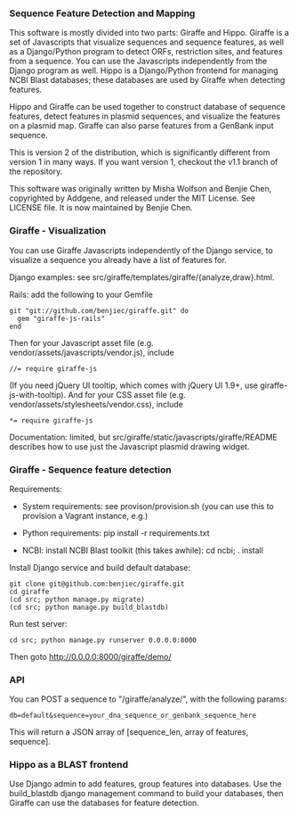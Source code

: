 ### Sequence Feature Detection and Mapping

This software is mostly divided into two parts: Giraffe and Hippo. Giraffe is a
set of Javascripts that visualize sequences and sequence features, as well as a
Django/Python program to detect ORFs, restriction sites, and features from a
sequence. You can use the Javascripts independently from the Django program as
well. Hippo is a Django/Python frontend for managing NCBI Blast databases; these
databases are used by Giraffe when detecting features.

Hippo and Giraffe can be used together to construct database of sequence
features, detect features in plasmid sequences, and visualize the features on a
plasmid map. Giraffe can also parse features from a GenBank input sequence.

This is version 2 of the distribution, which is significantly different from
version 1 in many ways. If you want version 1, checkout the v1.1 branch of the
repository.

This software was originally written by Misha Wolfson and Benjie Chen,
copyrighted by Addgene, and released under the MIT License. See LICENSE file.
It is now maintained by Benjie Chen.


### Giraffe - Visualization

You can use Giraffe Javascripts independently of the Django service, to
visualize a sequence you already have a list of features for.

Django examples: see src/giraffe/templates/giraffe/{analyze,draw}.html.

Rails: add the following to your Gemfile

```
git "git://github.com/benjiec/giraffe.git" do
  gem "giraffe-js-rails"
end
```

Then for your Javascript asset file (e.g. vendor/assets/javascripts/vendor.js), include

```
//= require giraffe-js
```

(If you need jQuery UI tooltip, which comes with jQuery UI 1.9+, use
giraffe-js-with-tooltip).  And for your CSS asset file (e.g. vendor/assets/stylesheets/vendor.css), include

```
*= require giraffe-js
```

Documentation: limited, but src/giraffe/static/javascripts/giraffe/README
describes how to use just the Javascript plasmid drawing widget.


### Giraffe - Sequence feature detection

Requirements:

  * System requirements: see provison/provision.sh (you can use this to
    provision a Vagrant instance, e.g.)

  * Python requirements: pip install -r requirements.txt

  * NCBI: install NCBI Blast toolkit (this takes awhile): cd ncbi; . install


Install Django service and build default database:

```
git clone git@github.com:benjiec/giraffe.git
cd giraffe
(cd src; python manage.py migrate)
(cd src; python manage.py build_blastdb)
```

Run test server:

```
cd src; python manage.py runserver 0.0.0.0:8000
```

Then goto http://0.0.0.0:8000/giraffe/demo/


### API

You can POST a sequence to "/giraffe/analyze/", with the following params:

```
db=default&sequence=your_dna_sequence_or_genbank_sequence_here
```

This will return a JSON array of [sequence_len, array of features, sequence].


### Hippo as a BLAST frontend

Use Django admin to add features, group features into databases. Use the
build_blastdb django management command to build your databases, then Giraffe
can use the databases for feature detection.


